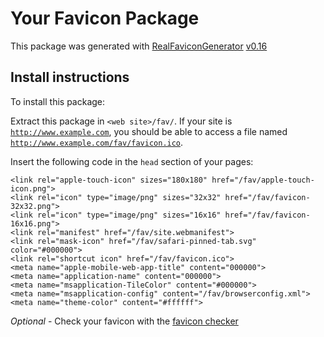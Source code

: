 # Your Favicon Package

This package was generated with [RealFaviconGenerator](https://realfavicongenerator.net/) [v0.16](https://realfavicongenerator.net/change_log#v0.16)

## Install instructions

To install this package:

Extract this package in <code>&lt;web site&gt;/fav/</code>. If your site is <code>http://www.example.com</code>, you should be able to access a file named <code>http://www.example.com/fav/favicon.ico</code>.

Insert the following code in the `head` section of your pages:

    <link rel="apple-touch-icon" sizes="180x180" href="/fav/apple-touch-icon.png">
    <link rel="icon" type="image/png" sizes="32x32" href="/fav/favicon-32x32.png">
    <link rel="icon" type="image/png" sizes="16x16" href="/fav/favicon-16x16.png">
    <link rel="manifest" href="/fav/site.webmanifest">
    <link rel="mask-icon" href="/fav/safari-pinned-tab.svg" color="#000000">
    <link rel="shortcut icon" href="/fav/favicon.ico">
    <meta name="apple-mobile-web-app-title" content="000000">
    <meta name="application-name" content="000000">
    <meta name="msapplication-TileColor" content="#000000">
    <meta name="msapplication-config" content="/fav/browserconfig.xml">
    <meta name="theme-color" content="#ffffff">

*Optional* - Check your favicon with the [favicon checker](https://realfavicongenerator.net/favicon_checker)